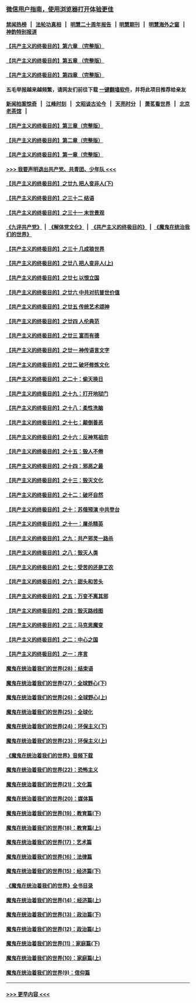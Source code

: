 ### [微信用户指南，使用浏览器打开体验更佳](https://github.com/gfw-breaker/banned-news1/blob/master/indexes/wechat-guide.md?t=0)
#### [禁闻热榜](热点新闻.md?t=0)  &nbsp;&nbsp;|&nbsp;&nbsp; [法轮功真相](https://github.com/gfw-breaker/truth/blob/master/README.md?t=0) &nbsp;&nbsp;|&nbsp;&nbsp; [明慧二十周年报告](https://github.com/gfw-breaker/mh-reports/blob/master/README.md?t=0) &nbsp;&nbsp;|&nbsp;&nbsp;[明慧期刊](https://github.com/gfw-breaker/mh-qikan) &nbsp;&nbsp;|&nbsp;&nbsp; [明慧海外之窗](https://github.com/gfw-breaker/mh-news/blob/master/README.md?t=0) &nbsp;&nbsp;|&nbsp;&nbsp; [神韵特别报道](https://github.com/gfw-breaker/mh-news/blob/master/shenyun.md?t=0)
#### [【共产主义的终极目的】第六章 （完整版）](../pages/nsc422/n11428913.md?t=02031544) 
#### [【共产主义的终极目的】第五章 （完整版）](../pages/nsc422/n11428912.md?t=02031544) 
#### [【共产主义的终极目的】第四章 （完整版）](../pages/nsc422/n11428907.md?t=02031544) 
#### 五毛举报越来越频繁，请网友们前往下载 [一键翻墙软件](https://github.com/gfw-breaker/ssr-accounts)，并将此项目推荐给亲友
#### [新闻拍案惊奇](https://github.com/gfw-breaker/banned-news1/blob/master/pages/link4.md) &nbsp;&nbsp;|&nbsp;&nbsp; [江峰时刻](https://github.com/gfw-breaker/banned-news1/blob/master/pages/link4.md) &nbsp;&nbsp;|&nbsp;&nbsp; [文昭谈古论今](https://github.com/gfw-breaker/banned-news1/blob/master/pages/link4.md) &nbsp;&nbsp;|&nbsp;&nbsp; [天亮时分](https://github.com/gfw-breaker/banned-news1/blob/master/pages/link4.md) &nbsp;&nbsp;|&nbsp;&nbsp; [萧茗看世界](https://github.com/gfw-breaker/banned-news1/blob/master/pages/link4.md) &nbsp;&nbsp;|&nbsp;&nbsp; [北京老茶馆](https://github.com/gfw-breaker/banned-news1/blob/master/pages/link4.md) &nbsp;&nbsp;|&nbsp;&nbsp; 
#### [【共产主义的终极目的】第三章（完整版）](../pages/nsc422/n11428848.md?t=02031544) 
#### [【共产主义的终极目的】第二章（完整版）](../pages/nsc422/n11428831.md?t=02031544) 
#### [【共产主义的终极目的】第一章（完整版）](../pages/nsc422/n11417651.md?t=02031544) 
#### [>>> 我要声明退出共产党、共青团、少年队 <<<](https://github.com/begood0513/goodnews/blob/master/quit/letter.md) 
#### [【共产主义的终极目的】之廿九 把人变非人(下)](../pages/nsc422/n11344140.md?t=02031544) 
#### [【共产主义的终极目的】之三十二 结语](../pages/nsc422/n11360535.md?t=02031544) 
#### [【共产主义的终极目的】之三十一 末世景观](../pages/nsc422/n11351129.md?t=02031544) 
#### [《九评共产党》](https://github.com/begood0513/9ping.md/blob/master/README.md) &nbsp;|&nbsp; [《解体党文化》](../../../../jtdwh.md/blob/master/README.md)  &nbsp;|&nbsp; [《共产主义的终极目的》](../../../../gczydzjmd.md/blob/master/README.md) &nbsp;|&nbsp; [《魔鬼在统治我们的世界》](../../../../mgztzwmdsj.md/blob/master/README.md) 
#### [【共产主义的终极目的】之三十 几成狼世界](../pages/nsc422/n11348280.md?t=02031544) 
#### [【共产主义的终极目的】之廿八 把人变非人(上)](../pages/nsc422/n11340492.md?t=02031544) 
#### [【共产主义的终极目的】之廿七 以恨立国](../pages/nsc422/n11336944.md?t=02031544) 
#### [【共产主义的终极目的】之廿六 中共对抗普世价值](../pages/nsc422/n11324785.md?t=02031544) 
#### [【共产主义的终极目的】之廿五 传统艺术颂神](../pages/nsc422/n11296396.md?t=02031544) 
#### [【共产主义的终极目的】之廿四 人伦典范](../pages/nsc422/n11296397.md?t=02031544) 
#### [【共产主义的终极目的】之廿三 富而有德](../pages/nsc422/n11283598.md?t=02031544) 
#### [【共产主义的终极目的】之廿一 神传语言文字](../pages/nsc422/n11263265.md?t=02031544) 
#### [【共产主义的终极目的】之廿二 破坏修炼文化](../pages/nsc422/n11245728.md?t=02031544) 
#### [【共产主义的终极目的】之二十：偷天换日](../pages/nsc422/n11238846.md?t=02031544) 
#### [【共产主义的终极目的】之十九：打开地狱门](../pages/nsc422/n11206376.md?t=02031544) 
#### [【共产主义的终极目的】之十八：柔性洗脑](../pages/nsc422/n11199994.md?t=02031544) 
#### [【共产主义的终极目的】之十七：颠倒善恶](../pages/nsc422/n11179782.md?t=02031544) 
#### [【共产主义的终极目的】之十六：反神骂祖宗](../pages/nsc422/n11166798.md?t=02031544) 
#### [【共产主义的终极目的】之十五：毁人不倦](../pages/nsc422/n11166792.md?t=02031544) 
#### [【共产主义的终极目的】之十四：邪恶之最](../pages/nsc422/n11150249.md?t=02031544) 
#### [【共产主义的终极目的】之十三：毁灭文化](../pages/nsc422/n11135227.md?t=02031544) 
#### [【共产主义的终极目的】之十二：破坏自然](../pages/nsc422/n11135214.md?t=02031544) 
#### [【共产主义的终极目的】之十：苏俄预演 中共登台](../pages/nsc422/n11118424.md?t=02031544) 
#### [【共产主义的终极目的】之十一：屠杀精英](../pages/nsc422/n11118442.md?t=02031544) 
#### [【共产主义的终极目的】之九：共产邪灵一路杀](../pages/nsc422/n11114139.md?t=02031544) 
#### [【共产主义的终极目的】之八：毁灭人类](../pages/nsc422/n11108503.md?t=02031544) 
#### [【共产主义的终极目的】之七：受苦的还是工农](../pages/nsc422/n11101809.md?t=02031544) 
#### [【共产主义的终极目的】之六：甜头和苦头](../pages/nsc422/n11096971.md?t=02031544) 
#### [【共产主义的终极目的】之五：万变不离其邪](../pages/nsc422/n11091285.md?t=02031544) 
#### [【共产主义的终极目的】之四：毁灭路线图](../pages/nsc422/n11086284.md?t=02031544) 
#### [【共产主义的终极目的】之三：马克思魔变](../pages/nsc422/n11061941.md?t=02031544) 
#### [【共产主义的终极目的】之二：中心之国](../pages/nsc422/n11047728.md?t=02031544) 
#### [【共产主义的终极目的】之一：序言](../pages/nsc422/n11086077.md?t=02031544) 
#### [魔鬼在统治着我们的世界(28)：结束语](../pages/nsc422/n10936246.md?t=02031544) 
#### [魔鬼在统治着我们的世界(27)：全球野心(下)](../pages/nsc422/n10928319.md?t=02031544) 
#### [魔鬼在统治着我们的世界(26)：全球野心(上)](../pages/nsc422/n10900318.md?t=02031544) 
#### [魔鬼在统治着我们的世界(25)：全球化](../pages/nsc422/n10788205.md?t=02031544) 
#### [魔鬼在统治着我们的世界(24)：环保主义(下)](../pages/nsc422/n10695307.md?t=02031544) 
#### [魔鬼在统治着我们的世界(23)：环保主义(上)](../pages/nsc422/n10688613.md?t=02031544) 
#### [《魔鬼在统治着我们的世界》音频下载](../pages/nsc422/n10635553.md?t=02031544) 
#### [魔鬼在统治着我们的世界(22)：恐怖主义](../pages/nsc422/n10614727.md?t=02031544) 
#### [魔鬼在统治着我们的世界(21)：文化篇](../pages/nsc422/n10597706.md?t=02031544) 
#### [魔鬼在统治着我们的世界(20)：媒体篇](../pages/nsc422/n10586579.md?t=02031544) 
#### [魔鬼在统治着我们的世界(19)：教育篇(下)](../pages/nsc422/n10564808.md?t=02031544) 
#### [魔鬼在统治着我们的世界(18)：教育篇(上)](../pages/nsc422/n10526970.md?t=02031544) 
#### [魔鬼在统治着我们的世界(17)：艺术篇](../pages/nsc422/n10499093.md?t=02031544) 
#### [魔鬼在统治着我们的世界(16)：法律篇](../pages/nsc422/n10485969.md?t=02031544) 
#### [魔鬼在统治着我们的世界(15)：经济篇(下)](../pages/nsc422/n10469975.md?t=02031544) 
#### [《魔鬼在统治着我们的世界》全书目录](../pages/nsc422/n10464261.md?t=02031544) 
#### [魔鬼在统治着我们的世界(14)：经济篇(上)](../pages/nsc422/n10457370.md?t=02031544) 
#### [魔鬼在统治着我们的世界(13)：政治篇(下)](../pages/nsc422/n10448270.md?t=02031544) 
#### [魔鬼在统治着我们的世界(12)：政治篇(上)](../pages/nsc422/n10444576.md?t=02031544) 
#### [魔鬼在统治着我们的世界(11)：家庭篇(下)](../pages/nsc422/n10440961.md?t=02031544) 
#### [魔鬼在统治着我们的世界(10)：家庭篇(上)](../pages/nsc422/n10435448.md?t=02031544) 
#### [魔鬼在统治着我们的世界(9)：信仰篇](../pages/nsc422/n10432159.md?t=02031544) 

----
#### [ >>> 更早内容 <<< ](../indexes/nsc422-earlier.md)
